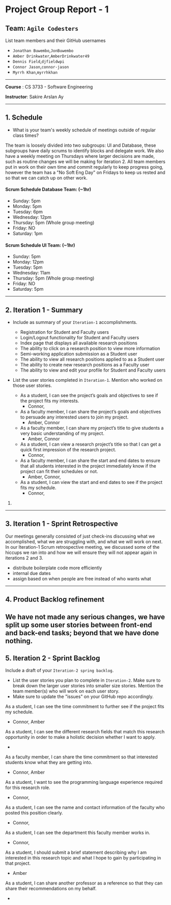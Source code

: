 # Project Group Report - 1

## Team: `Agile Codesters`

List team members and their GitHub usernames

- `Jonathan Buwembo`,`JonBuwembo`
- `Amber Drinkwater`,`AmberDrinkwater49`
- `Dennis Field`,`djfieldwpi`
- `Connor Jason`,`connor-jason`
- `Myrrh Khan`,`myrrhkhan`

---

**Course** : CS 3733 - Software Engineering

**Instructor**: Sakire Arslan Ay

---

## 1. Schedule

- What is your team's weekly schedule of meetings outside of regular class times?

The team is loosely divided into two subgroups: UI and Database, these subgroups have daily scrums to identify blocks and delegate work. We also have a weekly meeting on Thursdays where larger decisions are made, such as routine changes we will be making for iteration 2. All team members put in work on their own time and commit regularly to keep progress going, however the team has a "No Soft Eng Day" on Fridays to keep us rested and so that we can catch up on other work.

#### Scrum Schedule Database Team: (~1hr)

- Sunday: 5pm
- Monday: 5pm
- Tuesday: 6pm
- Wednesday: 12pm
- Thursday: 5pm (Whole group meeting)
- Friday: NO
- Saturday: 1pm

#### Scrum Schedule UI Team: (~1hr)

- Sunday: 5pm
- Monday: 12pm
- Tuesday: 5pm
- Wednesday: 11am
- Thursday: 5pm (Whole group meeting)
- Friday: NO
- Saturday: 5pm

---

## 2. Iteration 1 - Summary

- Include as summary of your `Iteration-1` accomplishments.
    - Registration for Student and Faculty users
    - Login/Logout functionality for Student and Faculty users
    - Index page that displays all available research positions
    - The ability to click on a research position to view more information
    - Semi-working application submission as a Student user
    - The ability to view all research positions applied to as a Student user
    - The ability to create new research positions as a Faculty user
    - The ability to view and edit your profile for Student and Faculty users

- List the user stories completed in `Iteration-1`. Mention who worked on those user stories.
    - As a student, I can see the project’s goals and objectives to see if the project fits my interests.
        - Connor,
    - As a faculty member, I can share the project’s goals and objectives to persuade any interested users to join my project.
        - Amber, Connor
    - As a faculty member, I can share my project’s title to give students a very basic understanding of my project.
        - Amber, Connor
    - As a student, I can view a research project’s title so that I can get a quick first impression of the research project.
        - Connor,
    - As a faculty member, I can share the start and end dates to ensure that all students interested in the project immediately know if the project can fit their schedules or not.
        - Amber, Connor,
    - As a student, I can view the start and end dates to see if the project fits my schedule.
        - Connor,

1.

---

## 3. Iteration 1 - Sprint Retrospective

Our meetings generally consisted of just check-ins discussing what we accomplished, what we are struggling with, and what we will work on next. In our Iteration-1 Scrum retrospective meeting, we discussed some of the hiccups we ran into and how we will ensure they will not appear again in iterations 2 and 3.

- distribute boilerplate code more efficiently
- internal due dates
- assign based on when people are free instead of who wants what

---

## 4. Product Backlog refinement

## We have not made any serious changes, we have split up some user stories between front-end and back-end tasks; beyond that we have done nothing.

## 5. Iteration 2 - Sprint Backlog

Include a draft of your `Iteration-2 spring backlog`.

- List the user stories you plan to complete in `Iteration-2`. Make sure to break down the larger user stories into smaller size stories. Mention the team member(s) who will work on each user story.
- Make sure to update the "issues" on your GitHub repo accordingly.

As a student, I can see the time commitment to further see if the project fits my schedule.

- Connor, Amber

As a student, I can see the different research fields that match this research opportunity in order to make a holistic decision whether I want to apply.

-

As a faculty member, I can share the time commitment so that interested students know what they are getting into.

- Connor, Amber

As a student, I want to see the programming language experience required for this research role.

- Connor,

As a student, I can see the name and contact information of the faculty who posted this position clearly.

- Connor,

As a student, I can see the department this faculty member works in.

- Connor,

As a student, I should submit a brief statement describing why I am interested in this research topic and what I hope to gain by participating in that project.

- Amber

As a student, I can share another professor as a reference so that they can share their recommendations on my behalf.

-
